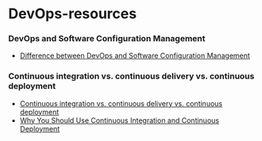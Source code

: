 # DevOps-resources

### DevOps and Software Configuration Management

- [Difference between DevOps and Software Configuration Management](https://softwareengineering.stackexchange.com/questions/130850/difference-between-devops-and-software-configuration-management)

### Continuous integration vs. continuous delivery vs. continuous deployment

- [Continuous integration vs. continuous delivery vs. continuous deployment](https://www.atlassian.com/continuous-delivery/principles/continuous-integration-vs-delivery-vs-deployment)
- [Why You Should Use Continuous Integration and Continuous Deployment](https://css-tricks.com/continuous-integration-continuous-deployment/)